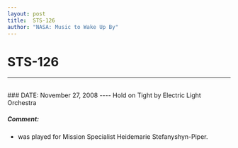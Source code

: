 ```yaml
---
layout: post
title:  STS-126
author: "NASA: Music to Wake Up By"
---
```


# STS-126
----
<br/>
### DATE: November 27, 2008
----
Hold on Tight by Electric Light Orchestra

##### Comment:
* was played for Mission Specialist Heidemarie Stefanyshyn-Piper.
